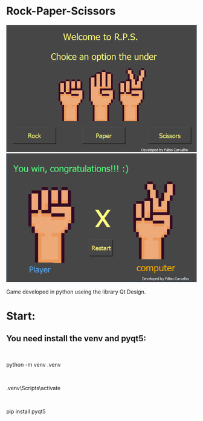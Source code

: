 # Rock-Paper-Scissors
 
<img src="img/home.PNG">
<br>
<img src="img/game.PNG">

<p>Game developed in python useing the library Qt Design.</p>

# Start:

<h2>You need install the venv and pyqt5:</h2>
<br>
<p>python -m venv .venv </p>
<br>
<p>.venv\Scripts\activate</p>
<br>
<p>pip install pyqt5</p>

